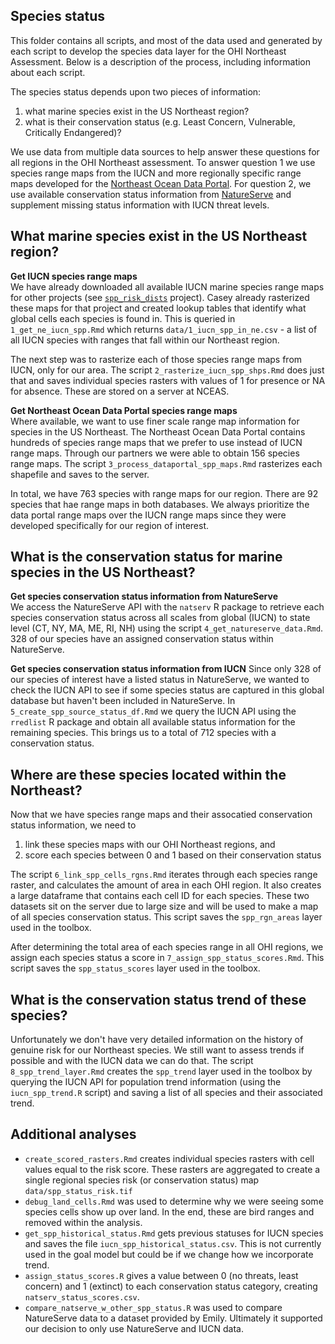 ## Species status

This folder contains all scripts, and most of the data used and generated by each script to develop the species data layer for the OHI Northeast Assessment. Below is a description of the process, including information about each script.

The species status depends upon two pieces of information:  
1. what marine species exist in the US Northeast region?
2. what is their conservation status (e.g. Least Concern, Vulnerable, Critically Endangered)?

We use data from multiple data sources to help answer these questions for all regions in the OHI Northeast assessment. To answer question 1 we use species range maps from the IUCN and more regionally specific range maps developed for the [Northeast Ocean Data Portal](https://www.northeastoceandata.org/). For question 2, we use available conservation status information from [NatureServe](http://www.natureserve.org/) and supplement missing status information with IUCN threat levels.

## What marine species exist in the US Northeast region?

**Get IUCN species range maps**  
We have already downloaded all available IUCN marine species range maps for other projects (see [`spp_risk_dists`](https://github.com/oharac/spp_risk_dists) project). Casey already rasterized these maps for that project and created lookup tables that identify what global cells each species is found in. This is queried in `1_get_ne_iucn_spp.Rmd` which returns `data/1_iucn_spp_in_ne.csv` - a list of all IUCN species with ranges that fall within our Northeast region.

The next step was to rasterize each of those species range maps from IUCN, only for our area. The script `2_rasterize_iucn_spp_shps.Rmd` does just that and saves individual species rasters with values of 1 for presence or NA for absence. These are stored on a server at NCEAS.

**Get Northeast Ocean Data Portal species range maps**  
Where available, we want to use finer scale range map information for species in the US Northeast. The Northeast Ocean Data Portal contains hundreds of species range maps that we prefer to use instead of IUCN range maps. Through our partners we were able to obtain 156 species range maps. The script `3_process_dataportal_spp_maps.Rmd` rasterizes each shapefile and saves to the server.

In total, we have 763 species with range maps for our region. There are 92 species that hae range maps in both databases. We always prioritize the data portal range maps over the IUCN range maps since they were developed specifically for our region of interest.


## What is the conservation status for marine species in the US Northeast?

**Get species conservation status information from NatureServe**  
We access the NatureServe API with the `natserv` R package to retrieve each species conservation status across all scales from global (IUCN) to state level (CT, NY, MA, ME, RI, NH) using the script `4_get_natureserve_data.Rmd`. 328 of our species have an assigned conservation status within NatureServe.

**Get species conservation status information from IUCN**
Since only 328 of our species of interest have a listed status in NatureServe, we wanted to check the IUCN API to see if some species status are captured in this global database but haven't been included in NatureServe. In `5_create_spp_source_status_df.Rmd` we query the IUCN API using the `rredlist` R package and obtain all available status information for the remaining species. This brings us to a total of 712 species with a conservation status.


## Where are these species located within the Northeast?

Now that we have species range maps and their assocatied conservation status information, we need to 
1. link these species maps with our OHI Northeast regions, and 
2. score each species between 0 and 1 based on their conservation status

The script `6_link_spp_cells_rgns.Rmd` iterates through each species range raster, and calculates the amount of area in each OHI region. It also creates a large dataframe that contains each cell ID for each species. These two datasets sit on the server due to large size and will be used to make a map of all species conservation status. This script saves the `spp_rgn_areas` layer used in the toolbox.

After determining the total area of each species range in all OHI regions, we assign each species status a score in `7_assign_spp_status_scores.Rmd`. This script saves the `spp_status_scores` layer used in the toolbox.

## What is the conservation status trend of these species?

Unfortunately we don't have very detailed information on the history of genuine risk for our Northeast species. We still want to assess trends if possible and with the IUCN data we can do that. The script `8_spp_trend_layer.Rmd` creates the `spp_trend` layer used in the toolbox by querying the IUCN API for population trend information (using the `iucn_spp_trend.R` script) and saving a list of all species and their associated trend.

## Additional analyses

- `create_scored_rasters.Rmd` creates individual species rasters with cell values equal to the risk score. These rasters are aggregated to create a single regional species risk (or conservation status) map `data/spp_status_risk.tif`  
- `debug_land_cells.Rmd` was used to determine why we were seeing some species cells show up over land. In the end, these are bird ranges and removed within the analysis.
- `get_spp_historical_status.Rmd` gets previous statuses for IUCN species and saves the file `iucn_spp_historical_status.csv`. This is not currently used in the goal model but could be if we change how we incorporate trend.
- `assign_status_scores.R` gives a value between 0 (no threats, least concern) and 1 (extinct) to each conservation status category, creating `natserv_status_scores.csv`.
- `compare_natserve_w_other_spp_status.R` was used to compare NatureServe data to a dataset provided by Emily. Ultimately it supported our decision to only use NatureServe and IUCN data.

































